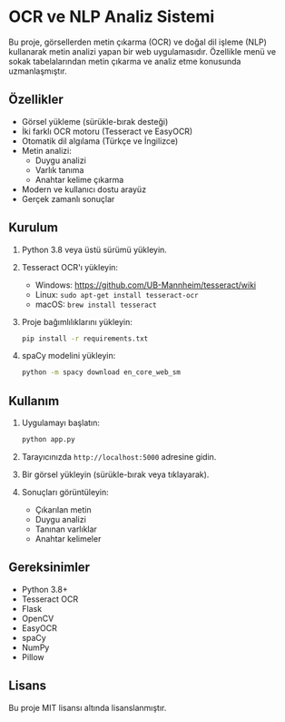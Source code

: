 # OCR ve NLP Analiz Sistemi

Bu proje, görsellerden metin çıkarma (OCR) ve doğal dil işleme (NLP) kullanarak metin analizi yapan bir web uygulamasıdır. Özellikle menü ve sokak tabelalarından metin çıkarma ve analiz etme konusunda uzmanlaşmıştır.

## Özellikler

- Görsel yükleme (sürükle-bırak desteği)
- İki farklı OCR motoru (Tesseract ve EasyOCR)
- Otomatik dil algılama (Türkçe ve İngilizce)
- Metin analizi:
  - Duygu analizi
  - Varlık tanıma
  - Anahtar kelime çıkarma
- Modern ve kullanıcı dostu arayüz
- Gerçek zamanlı sonuçlar

## Kurulum

1. Python 3.8 veya üstü sürümü yükleyin.

2. Tesseract OCR'ı yükleyin:
   - Windows: https://github.com/UB-Mannheim/tesseract/wiki
   - Linux: `sudo apt-get install tesseract-ocr`
   - macOS: `brew install tesseract`

3. Proje bağımlılıklarını yükleyin:
   ```bash
   pip install -r requirements.txt
   ```

4. spaCy modelini yükleyin:
   ```bash
   python -m spacy download en_core_web_sm
   ```

## Kullanım

1. Uygulamayı başlatın:
   ```bash
   python app.py
   ```

2. Tarayıcınızda `http://localhost:5000` adresine gidin.

3. Bir görsel yükleyin (sürükle-bırak veya tıklayarak).

4. Sonuçları görüntüleyin:
   - Çıkarılan metin
   - Duygu analizi
   - Tanınan varlıklar
   - Anahtar kelimeler

## Gereksinimler

- Python 3.8+
- Tesseract OCR
- Flask
- OpenCV
- EasyOCR
- spaCy
- NumPy
- Pillow

## Lisans

Bu proje MIT lisansı altında lisanslanmıştır. 